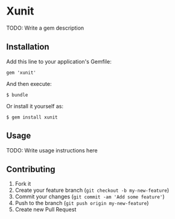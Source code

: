 # Xunit

TODO: Write a gem description

## Installation

Add this line to your application's Gemfile:

    gem 'xunit'

And then execute:

    $ bundle

Or install it yourself as:

    $ gem install xunit

## Usage

TODO: Write usage instructions here

## Contributing

1. Fork it
2. Create your feature branch (`git checkout -b my-new-feature`)
3. Commit your changes (`git commit -am 'Add some feature'`)
4. Push to the branch (`git push origin my-new-feature`)
5. Create new Pull Request

